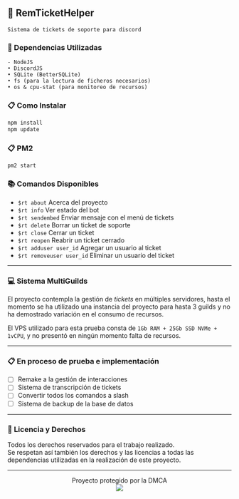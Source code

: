 ## 🎫 RemTicketHelper
```
Sistema de tickets de soporte para discord
```

### 🧰 Dependencias Utilizadas
```
- NodeJS
• DiscordJS
• SQLite (BetterSQLite)
• fs (para la lectura de ficheros necesarios)
• os & cpu-stat (para monitoreo de recursos)
```

### 📋 Como Instalar
```js
npm install
npm update
```

### 📋 PM2
```
pm2 start
```

### 📚 Comandos Disponibles
- `$rt about` Acerca del proyecto
- `$rt info` Ver estado del bot
- `$rt sendembed` Enviar mensaje con el menú de tickets
- `$rt delete` Borrar un ticket de soporte
- `$rt close` Cerrar un ticket
- `$rt reopen` Reabrir un ticket cerrado
- `$rt adduser user_id` Agregar un usuario al ticket
- `$rt removeuser user_id` Eliminar un usuario del ticket

---

### 💻 Sistema MultiGuilds
El proyecto contempla la gestión de _tickets_ en múltiples servidores, hasta el momento se ha utilizado una instancia del proyecto para hasta 3 guilds y no ha demostrado variación en el consumo de recursos.

El VPS utilizado para esta prueba consta de `1Gb RAM + 25Gb SSD NVMe + 1vCPU`, y no presentó en ningún momento falta de recursos.

---
### 📋 En proceso de prueba e implementación
- [ ] Remake a la gestión de interacciones
- [ ] Sistema de transcripción de tickets
- [ ] Convertir todos los comandos a slash
- [ ] Sistema de backup de la base de datos
---

### 📄 Licencia y Derechos
Todos los derechos reservados para el trabajo realizado. <br>
Se respetan así también los derechos y las licencias a todas las dependencias utilizadas en la realización de este proyecto.

---

<p align="center">
    Proyecto protegido por la DMCA <br>
    <a href="https://www.dmca.com/r/d0y5rx5"> <img src="https://kuroneko.im/web_assets/dmca.png"/> </a>
</p>
